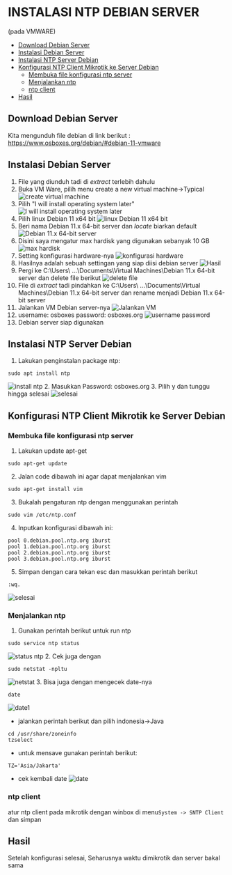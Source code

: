 # INSTALASI NTP DEBIAN SERVER 
(pada VMWARE)
- [Download Debian Server](#download-debian-server)
- [Instalasi Debian Server](#instalasi-debian-server)
- [Instalasi NTP Server Debian](#instalasi-ntp-server-debian)
- [Konfigurasi NTP Client Mikrotik ke Server Debian](#konfigurasi-ntp-client-mikrotik-ke-server-debian)
  - [Membuka file konfigurasi ntp server](#membuka-file-konfigurasi-ntp-server)
  - [Menjalankan ntp](#menjalankan-ntp)
  - [ntp client](#ntp-client)
- [Hasil](#hasil)

## Download Debian Server
Kita mengunduh file debian di link berikut :
    https://www.osboxes.org/debian/#debian-11-vmware

## Instalasi Debian Server
1. File yang diunduh tadi di _extract_ terlebih dahulu
2. Buka VM Ware, pilih menu create a new virtual machine->Typical
![create virtual machine](https://raw.githubusercontent.com/rizal15D/WorkshopAdministrasiJaringan/main/Minggu%204/Assets/1.png)
3. Pilih "I will install operating system later"
![I will install operating system later](https://raw.githubusercontent.com/rizal15D/WorkshopAdministrasiJaringan/main/Minggu%204/Assets/2.png)
4. Pilih linux Debian 11 x64 bit
![linux Debian 11 x64 bit](https://raw.githubusercontent.com/rizal15D/WorkshopAdministrasiJaringan/main/Minggu%204/Assets/3.png)
5. Beri nama Debian 11.x 64-bit server dan _locate_ biarkan default
![Debian 11.x 64-bit server](https://raw.githubusercontent.com/rizal15D/WorkshopAdministrasiJaringan/main/Minggu%204/Assets/4.png)
6. Disini saya mengatur max hardisk yang digunakan sebanyak 10 GB
![max hardisk](https://raw.githubusercontent.com/rizal15D/WorkshopAdministrasiJaringan/main/Minggu%204/Assets/5.png)
7. Setting konfigurasi hardware-nya
![konfigurasi hardware](https://raw.githubusercontent.com/rizal15D/WorkshopAdministrasiJaringan/main/Minggu%204/Assets/6.png)
8. Hasilnya adalah sebuah settingan yang siap diisi debian server
![Hasil](https://raw.githubusercontent.com/rizal15D/WorkshopAdministrasiJaringan/main/Minggu%204/Assets/7.png)
9. Pergi ke C:\Users\ ...\Documents\Virtual Machines\Debian 11.x 64-bit server dan delete file berikut
![delete file](https://raw.githubusercontent.com/rizal15D/WorkshopAdministrasiJaringan/main/Minggu%204/Assets/8.png)
10. File di _extract_ tadi pindahkan ke C:\Users\ ...\Documents\Virtual Machines\Debian 11.x 64-bit server dan rename menjadi Debian 11.x 64-bit server
11. Jalankan VM Debian server-nya
![Jalankan VM](https://raw.githubusercontent.com/rizal15D/WorkshopAdministrasiJaringan/main/Minggu%204/Assets/9.png)
12. username: osboxes password: osboxes.org
![ username password](https://raw.githubusercontent.com/rizal15D/WorkshopAdministrasiJaringan/main/Minggu%204/Assets/10.png)
13. Debian server siap digunakan

## Instalasi NTP Server Debian
1. Lakukan penginstalan package ntp:
```console
sudo apt install ntp
```
![install ntp](https://raw.githubusercontent.com/rizal15D/WorkshopAdministrasiJaringan/main/Minggu%204/Assets/11.png)
2. Masukkan Password: osboxes.org
3. Pilih y dan tunggu hingga selesai
![selesai](https://raw.githubusercontent.com/rizal15D/WorkshopAdministrasiJaringan/main/Minggu%204/Assets/12.png)

## Konfigurasi NTP Client Mikrotik ke Server Debian
### Membuka file konfigurasi ntp server
1. Lakukan update apt-get
```console
sudo apt-get update
```
2. Jalan code dibawah ini agar dapat menjalankan vim
```console
sudo apt-get install vim
```
3. Bukalah pengaturan ntp dengan menggunakan perintah
```console
sudo vim /etc/ntp.conf
```
4. Inputkan konfigurasi dibawah ini: 
```console
pool 0.debian.pool.ntp.org iburst
pool 1.debian.pool.ntp.org iburst
pool 2.debian.pool.ntp.org iburst
pool 3.debian.pool.ntp.org iburst
```
5. Simpan dengan cara tekan esc dan masukkan perintah berikut
```console
:wq.
```
![selesai](https://raw.githubusercontent.com/rizal15D/WorkshopAdministrasiJaringan/main/Minggu%204/Assets/13.png)
### Menjalankan ntp
1. Gunakan perintah berikut untuk run ntp
```console
sudo service ntp status
```
![status ntp](https://raw.githubusercontent.com/rizal15D/WorkshopAdministrasiJaringan/main/Minggu%204/Assets/14.png)
2. Cek juga dengan 
```
sudo netstat -npltu
```
![netstat](https://raw.githubusercontent.com/rizal15D/WorkshopAdministrasiJaringan/main/Minggu%204/Assets/15.png)
3. Bisa juga dengan mengecek date-nya
```
date
```
![date1](https://raw.githubusercontent.com/rizal15D/WorkshopAdministrasiJaringan/main/Minggu%204/Assets/16.png)
- jalankan perintah berikut dan pilih indonesia->Java
```
cd /usr/share/zoneinfo
tzselect
```
- untuk mensave gunakan perintah berikut:
```
TZ='Asia/Jakarta'
```
- cek kembali date
![date](https://raw.githubusercontent.com/rizal15D/WorkshopAdministrasiJaringan/main/Minggu%204/Assets/17.png)

### ntp client
atur ntp client pada mikrotik dengan winbox di menu`System -> SNTP Client` dan simpan

## Hasil
Setelah konfigurasi selesai, Seharusnya waktu dimikrotik dan server bakal sama
